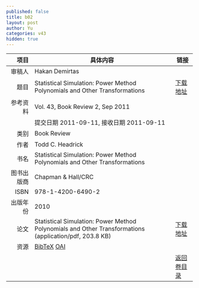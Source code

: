 ```yaml
---
published: false
title: b02
layout: post
author: Yu
categories: v43
hidden: true
---
```


| 项目 | 具体内容 | 链接 |
|---:|---|---|
| 审稿人 | Hakan  Demirtas| |
| 题目 |Statistical Simulation: Power Method Polynomials and Other Transformations | [下载地址](http://www.jstatsoft.org/v43/b02/paper) |
| 参考资料 |Vol. 43, Book Review 2, Sep 2011 | |
| | 提交日期 2011-09-11, 接收日期 2011-09-11| | 
| 类别 | Book Review| |
| 作者 | Todd C. Headrick| |
| 书名| Statistical Simulation: Power Method Polynomials and Other Transformations| |
| 图书出版商 | Chapman & Hall/CRC| |
| ISBN | 978-1-4200-6490-2| |
| 出版年份 | 2010| |
| 论文 | Statistical Simulation: Power Method Polynomials and Other Transformations  (application/pdf, 203.8 KB)| [下载地址](http://www.jstatsoft.org/v43/b02/paper) |
| 资源 | [BibTeX](http://www.jstatsoft.org/v43/b02/bibtex) [OAI](http://www.jstatsoft.org/oai?verb=GetRecord&identifier=oai.jstatsoft/v43/b02&prefix=oai_dc)| |
| |  | [返回卷目录]({{site.baseurl}}/volume/v43.html) |